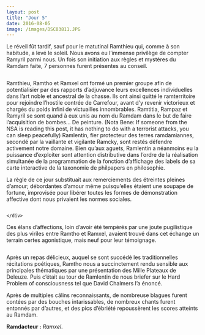 ```yaml
---
layout: post
title: "Jour 5"
date: 2016-08-05
image: /images/DSC03811.JPG
---
```


Le réveil fût tardif, sauf pour le matutinal Ramthieu qui, comme à son habitude, a levé le soleil.
Nous avons eu l’immense privilège de compter Ramyril parmi nous. Un fois son initiation aux règles et mystères du Ramdam faite, 7 personnes furent présentes au conseil.

<div class="box alt">
	<div class="row uniform 50%">
		<div class="6u"><span class="image fit"><img src="/images/IMG_20160805_202520.jpg" alt="" /></span></div>
		<div class="6u"><span class="image fit"><img src="/images/DSC03703.JPG" alt="" /></span></div>
		<div class="6u"><span class="image fit"><img src="/images/IMG_20160805_202443.jpg" alt="" /></span></div>
	</div>
</div>

Ramthieu, Ramtho et Ramxel ont formé un premier groupe afin de potentialisier par des rapports d’adjuvance leurs excellences individuelles dans l’art noble et ancestral de la chasse. Ils ont ainsi quitté le ramterritoire pour rejoindre l’hostile contrée de Carrefour, avant d’y revenir victorieux et chargés du poids infini de victuailles innombrables.
Ramtitia, Rampaz et Ramyril se sont quand à eux unis au nom du Ramdam dans le but de faire l’acquisition de bombes… De peinture. (Nota Bene: If someone from the NSA is reading this post, it has nothing to do with a terrorist attacks, you can sleep peacefully)
Ramlentin, fier protecteur des terres ramdamiannes, secondé par la vaillante et vigilante Ramcky, sont restés défendre activement notre domaine.
Bien qu’aux aguets, Ramlentin a néanmoins eu la puissance d’exploiter sont attention distributive dans l’ordre de la réalisation simultanée de la programmation de la fonction d’affichage des labels de sa carte interactive de la taxonomie de philpapers en philosophie.

La règle de ce jour substituait aux remerciements des étreintes pleines d’amour; débordantes d’amour même puisqu’elles étaient une soupape de fortune, improvisée pour libérer toutes les formes de démonstration affective dont nous privaient les normes sociales.
<div class="box alt">
	<div class="row uniform 50%">
		<div class="4u"><span class="image fit"><img src="/images/DSC03709.JPG" alt="" /></span></div>
		<div class="4u"><span class="image fit"><img src="/images/DSC03718.JPG" alt="" /></span></div>
		<div class="4u"><span class="image fit"><img src="/images/DSC03719.JPG" alt="" /></span></div>
		<div class="4u"><span class="image fit"><img src="/images/DSC03721.JPG" alt="" /></span></div>
		<div class="4u"><span class="image fit"><img src="/images/DSC03722.JPG" alt="" /></span></div>
		<div class="4u"><span class="image fit"><img src="/images/DSC03723.JPG" alt="" /></span></div>
		<div class="4u"><span class="image fit"><img src="/images/DSC03726.JPG" alt="" /></span></div>
		<div class="4u"><span class="image fit"><img src="/images/DSC03729.JPG" alt="" /></span></div>
		<div class="4u"><span class="image fit"><img src="/images/DSC03730.JPG" alt="" /></span></div>
		<div class="4u"><span class="image fit"><img src="/images/DSC03731.JPG" alt="" /></span></div>
		<div class="4u"><span class="image fit"><img src="/images/DSC03732.JPG" alt="" /></span></div>
		<div class="4u"><span class="image fit"><img src="/images/DSC03735.JPG" alt="" /></span></div>
		<div class="4u"><span class="image fit"><img src="/images/DSC03747.JPG" alt="" /></span></div>
		<div class="4u"><span class="image fit"><img src="/images/DSC03756.JPG" alt="" /></span></div>
		<div class="4u"><span class="image fit"><img src="/images/DSC03765.JPG" alt="" /></span></div>
		<div class="4u"><span class="image fit"><img src="/images/DSC03777.JPG" alt="" /></span></div>
		<div class="4u"><span class="image fit"><img src="/images/DSC03781.JPG" alt="" /></span></div>
		<div class="4u"><span class="image fit"><img src="/images/DSC03782.JPG" alt="" /></span></div>
		<div class="4u"><span class="image fit"><img src="/images/DSC03792.JPG" alt="" /></span></div>
		<div class="4u"><span class="image fit"><img src="/images/DSC03800.JPG" alt="" /></span></div>
		<div class="4u"><span class="image fit"><img src="/images/DSC03809.JPG" alt="" /></span></div>
		<div class="4u"><span class="image fit"><img src="/images/DSC03811.JPG" alt="" /></span></div>
		<div class="4u"><span class="image fit"><img src="/images/IMG_20160805_232050.jpg" alt="" /></span></div>
		<div class="4u"><span class="image fit"><img src="/images/IMG_20160805_233252.jpg" alt="" /></span></div>
						
	</div>
</div>

Ces élans d’affections, loin d’avoir été tempérés par une joute pugilistique des plus viriles entre Ramtho et Ramxel, avaient trouvé dans cet échange un terrain certes agonistique, mais neuf pour leur témoignage.
<div class="box alt">
	<div class="row uniform 50%">
		<div class="6u"><span class="image fit"><img src="/images/deleuzien.gif" alt="" /></span></div>
		<div class="6u"><span class="image fit"><img src="/images/zombiebluesdown.gif" alt="" /></span></div>
	</div>
</div>

Après un repas délicieux, auquel se sont succédé les traditionnelles récitations poétiques, Ramtho nous a succinctement rendu sensible aux principales thématiques par une présentation des Mille Plateaux de Deleuze. Puis c’était au tour de Ramlentin de nous briefer sur le Hard Problem of consciousness tel que David Chalmers l’a énoncé.

Après de multiples câlins reconnaissants, de nombreuse blagues furent contées par des bouches intarissables, de nombreux chants furent entonnés par d’autres, et des pics d’ébriété repoussèrent les scores atteints au Ramdam.



**Ramdacteur :** *Ramxel*.
